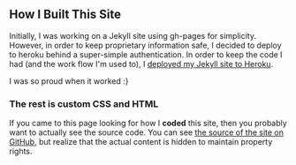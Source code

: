 ## How I Built This Site

Initially, I was working on a Jekyll site using gh-pages for simplicity. However, in order to keep proprietary information safe, I decided to deploy to heroku behind a super-simple authentication. In order to keep the code I had (and the work flow I'm used to), I [deployed my Jekyll site to Heroku](http://daverupert.com/2015/02/jekyll-heroku-dropbox/).

I was so proud when it worked :}

### The rest is custom CSS and HTML

If you came to this page looking for how I **coded** this site, then you probably want to actually see the source code. You can see [the source of the site on GitHub](https://github.com/yorthehunter/portfolio), but realize that the actual content is hidden to maintain property rights.
